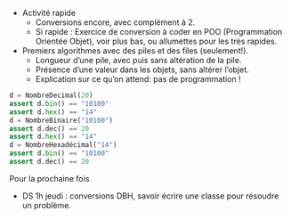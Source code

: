 * Activité rapide
  * Conversions encore, avec complément à 2.
  * Si rapide : Exercice de conversion à coder en POO (Programmation Orientée
    Objet), voir plus bas, ou allumettes pour les très rapides.
* Premiers algorithmes avec des piles et des files (seulement!).
  * Longueur d’une pile, avec puis sans altération de la pile.
  * Présence d’une valeur dans les objets, sans altérer l’objet.
  * Explication sur ce qu’on attend: pas de programmation !

```python
d = NombreDecimal(20)
assert d.bin() == "10100"
assert d.hex() == "14"
d = NombreBinaire("10100")
assert d.dec() == 20
assert d.hex() == "14"
d = NombreHexadécimal("14")
assert d.bin() == "10100"
assert d.dec() == 20
```
Pour la prochaine fois

* DS 1h jeudi : conversions DBH, savoir écrire une classe pour résoudre un
  problème.

